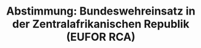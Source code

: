 ---
abstimmung:
  abstimmung: 1
  bundestagssitzung: 30
  legislaturperiode: 18
categories:
- Bundeswehr
- Ausland
data:
- title: Abstimmungsergebnis 20140410-data.pdf
  url: /res/abstimmungsliste/20140410-data.pdf
- title: Abstimmungsergebnis 20140410_xls-data.csv
  url: /res/abstimmungsliste/analyses/20140410_xls-data.csv
documents:
- local: /res/abstimmungsdaten/018-030-01/1801081.pdf
  title: Drucksache 18/01081.pdf
  url: http://dip21.bundestag.de/dip21/btd/18/010/1801081.pdf
- local: /res/abstimmungsdaten/018-030-01/1801095.pdf
  title: Drucksache 18/01095.pdf
  url: http://dip21.bundestag.de/dip21/btd/18/010/1801095.pdf
ergebnis:
  cdu/csu:
    enthaltung: 0
    gesamt: 311
    ja: 292
    nein: 0
    nichtabgegeben: 19
    ungueltig: 0
  die.linke:
    enthaltung: 0
    gesamt: 64
    ja: 0
    nein: 56
    nichtabgegeben: 8
    ungueltig: 0
  file: 20140410_xls-data.csv
  gruenen:
    enthaltung: 2
    gesamt: 63
    ja: 53
    nein: 0
    nichtabgegeben: 8
    ungueltig: 0
  spd:
    enthaltung: 1
    gesamt: 193
    ja: 169
    nein: 3
    nichtabgegeben: 20
    ungueltig: 0
layout: abstimmung
links:
- title: https://www.bundestag.de/parlament/plenum/abstimmung/abstimmung?id=261
  url: https://www.bundestag.de/parlament/plenum/abstimmung/abstimmung?id=261
- title: http://www.abgeordnetenwatch.de/beteiligung_der_bundeswehr_an_eufor_einsatz_zentralafrika-1105-593.html
  url: http://www.abgeordnetenwatch.de/beteiligung_der_bundeswehr_an_eufor_einsatz_zentralafrika-1105-593.html
preview: "Deutscher Bundestag\n\n30. Sitzung des Deutschen Bundestages\nam Donnerstag,\
  \ 10.April 2014\nEndg\xFCltiges Ergebnis der Namentlichen Abstimmung Nr. 1\n\nBeschlussempfehlung\
  \ des Ausw\xE4rtigen Ausschusses (3. Ausschuss) zu dem Antrag der\nBundesregierung\n\
  Entsendung bewaffneter deutscher Streitkr\xE4fte zur Beteiligung an der Europ\xE4\
  ischen\n\xDCberbr\xFCckungsmission in der Zentralafrikanischen Republik (EUFOR RCA)\
  \ auf Grundlage\nder Beschl\xFCsse 2014/73/GASP sowie 2014/183/GASP des Rates der\
  \ Europ\xE4ischen Union\nvom 10. Februar 2014 und vom 1. April 2014 in Verbindung\
  \ mit den Resolutionen 2127\n(2013) und 2134 (2014) des Sicherheitsrates der Vereinten\
  \ Nationen vom 5. Dezember 2013\nund vom 28. Januar 2014\nDrucksachen 18/1081 und\
  \ 18/1095\n\nAbgegebene Stimmen insgesamt:\nNicht abgegebene Stimmen:\nJa-Stimmen:\n\
  \n576\n55\n514\n\nNein-Stimmen:\n\n59\n\nEnthaltungen:\n\n3\n\nUng\xFCltige:\n\n\
  0\n\nBerlin, den 10.04.2014\n\nBeginn: 17:58\nEnde: 18:02\n"
tags:
- Afrika
- EU
- UN
- EUFOR RCA
title: 'Abstimmung: Bundeswehreinsatz in der Zentralafrikanischen Republik (EUFOR
  RCA)'
---